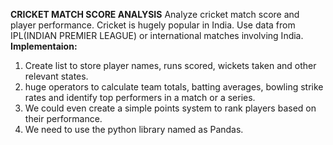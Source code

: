 **CRICKET MATCH SCORE ANALYSIS**
Analyze cricket match score and player performance.
Cricket is hugely popular in India. Use data from IPL(INDIAN PREMIER LEAGUE) or international matches involving India.
**Implementaion:**
1. Create list to store player names, runs scored, wickets taken and other relevant states.
2. huge operators to calculate team totals, batting averages, bowling strike rates and identify top performers in a match or a series.
3. We could even create a simple points system to rank players based on their performance.
4. We need to use the python library named as Pandas.
